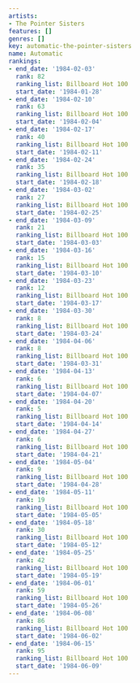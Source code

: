 ```yaml
---
artists:
- The Pointer Sisters
features: []
genres: []
key: automatic-the-pointer-sisters
name: Automatic
rankings:
- end_date: '1984-02-03'
  rank: 82
  ranking_list: Billboard Hot 100
  start_date: '1984-01-28'
- end_date: '1984-02-10'
  rank: 63
  ranking_list: Billboard Hot 100
  start_date: '1984-02-04'
- end_date: '1984-02-17'
  rank: 40
  ranking_list: Billboard Hot 100
  start_date: '1984-02-11'
- end_date: '1984-02-24'
  rank: 35
  ranking_list: Billboard Hot 100
  start_date: '1984-02-18'
- end_date: '1984-03-02'
  rank: 27
  ranking_list: Billboard Hot 100
  start_date: '1984-02-25'
- end_date: '1984-03-09'
  rank: 21
  ranking_list: Billboard Hot 100
  start_date: '1984-03-03'
- end_date: '1984-03-16'
  rank: 15
  ranking_list: Billboard Hot 100
  start_date: '1984-03-10'
- end_date: '1984-03-23'
  rank: 12
  ranking_list: Billboard Hot 100
  start_date: '1984-03-17'
- end_date: '1984-03-30'
  rank: 8
  ranking_list: Billboard Hot 100
  start_date: '1984-03-24'
- end_date: '1984-04-06'
  rank: 8
  ranking_list: Billboard Hot 100
  start_date: '1984-03-31'
- end_date: '1984-04-13'
  rank: 6
  ranking_list: Billboard Hot 100
  start_date: '1984-04-07'
- end_date: '1984-04-20'
  rank: 5
  ranking_list: Billboard Hot 100
  start_date: '1984-04-14'
- end_date: '1984-04-27'
  rank: 6
  ranking_list: Billboard Hot 100
  start_date: '1984-04-21'
- end_date: '1984-05-04'
  rank: 9
  ranking_list: Billboard Hot 100
  start_date: '1984-04-28'
- end_date: '1984-05-11'
  rank: 19
  ranking_list: Billboard Hot 100
  start_date: '1984-05-05'
- end_date: '1984-05-18'
  rank: 30
  ranking_list: Billboard Hot 100
  start_date: '1984-05-12'
- end_date: '1984-05-25'
  rank: 42
  ranking_list: Billboard Hot 100
  start_date: '1984-05-19'
- end_date: '1984-06-01'
  rank: 59
  ranking_list: Billboard Hot 100
  start_date: '1984-05-26'
- end_date: '1984-06-08'
  rank: 86
  ranking_list: Billboard Hot 100
  start_date: '1984-06-02'
- end_date: '1984-06-15'
  rank: 95
  ranking_list: Billboard Hot 100
  start_date: '1984-06-09'
---
```


